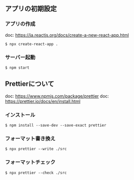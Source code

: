 ## アプリの初期設定

### アプリの作成
doc: https://ja.reactjs.org/docs/create-a-new-react-app.html

```
$ npx create-react-app .
```

### サーバー起動

```
$ npm start
```

## Prettierについて
doc: https://www.npmjs.com/package/prettier
doc: https://prettier.io/docs/en/install.html

### インストール

```
$ npm install --save-dev --save-exact prettier
```

### フォーマット書き換え

```
$ npx prettier --write ./src
```

### フォーマットチェック

```
$ npx prettier --check ./src
```
